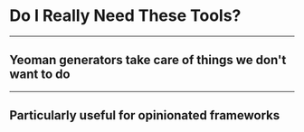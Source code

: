<!-- .slide: data-background="reveal.js/img/bg-4.png" -->
# Do I Really Need These Tools?

---

## Yeoman generators take care of things we don't want to do


---

## Particularly useful for opinionated frameworks

